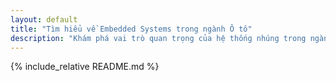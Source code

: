```yaml
---
layout: default
title: "Tìm hiểu về Embedded Systems trong ngành Ô tô"
description: "Khám phá vai trò quan trọng của hệ thống nhúng trong ngành công nghiệp ô tô hiện đại và tương lai"
---
```


{% include_relative README.md %}

